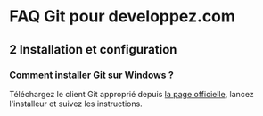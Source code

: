 # FAQ Git pour developpez.com

## 2 Installation et configuration

### Comment installer Git sur Windows ?

Téléchargez le client Git approprié depuis [la page officielle](https://git-scm.com/downloads), lancez l'installeur et suivez les instructions.
